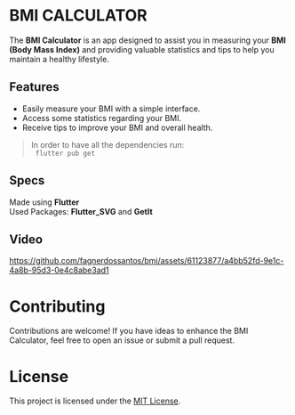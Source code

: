 # BMI CALCULATOR

 The **BMI Calculator** is an app designed to assist you in measuring your **BMI (Body Mass Index)** and providing valuable statistics and tips to help you maintain a healthy lifestyle.

 ## Features
 - Easily measure your BMI with a simple interface.
 - Access some statistics regarding your BMI.
 - Receive tips to improve your BMI and overall health.


> In order to have all the dependencies run:<br>
``` flutter pub get```

## Specs
Made using **Flutter** <br>
Used Packages: **Flutter_SVG** and **GetIt**

## Video

https://github.com/fagnerdossantos/bmi/assets/61123877/a4bb52fd-9e1c-4a8b-95d3-0e4c8abe3ad1

# Contributing
Contributions are welcome! If you have ideas to enhance the BMI Calculator, feel free to open an issue or submit a pull request.

# License
This project is licensed under the [MIT License](https://github.com/fagnerdossantos/bmi/blob/main/LICENSE).
